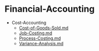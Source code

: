 
# Financial-Accounting

- Cost-Accounting
  - [Cost-of-Goods-Sold.md](./Cost-of-Goods-Sold.md)
  - [Job-Costing.md](./Job-Costing.md)
  - [Process-Costing.md](./Process-Costing.md)
  - [Variance-Analysis.md](./Variance-Analysis.md)
